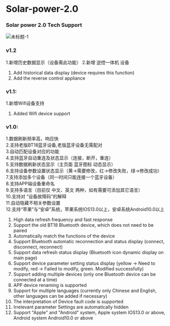 # Solar-power-2.0

### Solar power 2.0 Tech Support

![未标题-1](https://user-images.githubusercontent.com/128197935/227827916-2b9a0def-2b14-435f-9d08-bbde77be4e44.png)

### v1.2
1.新增历史数据显示（设备需此功能）
2.新增 逆控一体机 设备

1. Add historical data display (device requires this function)
2. Add the reverse control appliance

### v1.1:
1.新增Wifi设备支持

1. Added Wifi device support

### v1.0:  
1.数据刷新频率高，响应快  
2.支持老版BT18蓝牙设备,老版蓝牙设备无需配对  
3.自动匹配设备对应的功能  
4.支持蓝牙自动重连及状态显示（连接，断开，重连）  
5.支持数据刷新状态显示（主页面 蓝牙图标 动态显示）  
6.支持设备参数设置状态显示（黄->需要修改，红->修改失败，绿->修改成功）  
7.支持添加多个设备（同一时间只能连接一个蓝牙设备）  
8.支持APP端设备重命名  
9.支持多语言（目前仅 中文、英文  两种，如有需要可添加其它语言）  
10.支持对 “设备故障码”的解释  
11.自动隐藏不相关参数设置  
12.支持“苹果”与“安卓”系统，苹果系统IOS13.0以上，安卓系统Android10.0以上  

1. High data refresh frequency and fast response  
2. Support the old BT18 Bluetooth device, which does not need to be paired  
3. Automatically match the functions of the device  
4. Support Bluetooth automatic reconnection and status display (connect, disconnect, reconnect)  
5. Support data refresh status display (Bluetooth icon dynamic display on main page)  
6. Support device parameter setting status display (yellow -&gt; Need to modify, red -&gt; Failed to modify, green. Modified successfully)  
7. Support adding multiple devices (only one Bluetooth device can be connected at a time)  
8. APP device renaming is supported  
9. Support for multiple languages (currently only Chinese and English, other languages can be added if necessary)  
10. The interpretation of Device fault code is supported    
11. Irrelevant parameter Settings are automatically hidden  
12. Support "Apple" and "Android" system, Apple system IOS13.0 or above, Android system Android10.0 or above  
